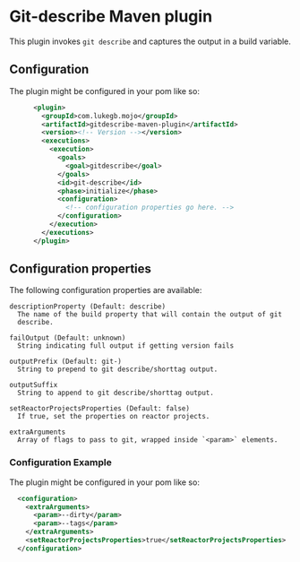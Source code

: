 # Git-describe Maven plugin

This plugin invokes `git describe` and captures the output in a build variable.

## Configuration

The plugin might be configured in your pom like so:

```xml
      <plugin>
        <groupId>com.lukegb.mojo</groupId>
        <artifactId>gitdescribe-maven-plugin</artifactId>
        <version><!-- Version --></version>
        <executions>
          <execution>
            <goals>
              <goal>gitdescribe</goal>
            </goals>
            <id>git-describe</id>
            <phase>initialize</phase>
            <configuration>
              <!-- configuration properties go here. -->
            </configuration>
          </execution>
        </executions>
      </plugin>
```

## Configuration properties

The following configuration properties are available:

    descriptionProperty (Default: describe)
      The name of the build property that will contain the output of git
      describe.

    failOutput (Default: unknown)
      String indicating full output if getting version fails

    outputPrefix (Default: git-)
      String to prepend to git describe/shorttag output.

    outputSuffix
      String to append to git describe/shorttag output.

    setReactorProjectsProperties (Default: false)
      If true, set the properties on reactor projects.

    extraArguments
      Array of flags to pass to git, wrapped inside `<param>` elements.

### Configuration Example

The plugin might be configured in your pom like so:

```xml
  <configuration>
    <extraArguments>
      <param>--dirty</param>
      <param>--tags</param>
    </extraArguments>
    <setReactorProjectsProperties>true</setReactorProjectsProperties>
  </configuration>
```
